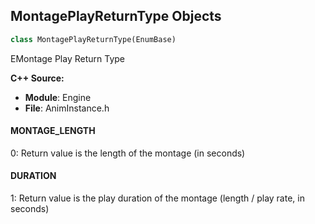 ## MontagePlayReturnType Objects

```python
class MontagePlayReturnType(EnumBase)
```

EMontage Play Return Type

**C++ Source:**

- **Module**: Engine
- **File**: AnimInstance.h

<a id="unreal.MontagePlayReturnType.MONTAGE_LENGTH"></a>

#### MONTAGE_LENGTH

0: Return value is the length of the montage (in seconds)

<a id="unreal.MontagePlayReturnType.DURATION"></a>

#### DURATION

1: Return value is the play duration of the montage (length / play rate, in seconds)

<a id="unreal.AnimCurveType"></a>